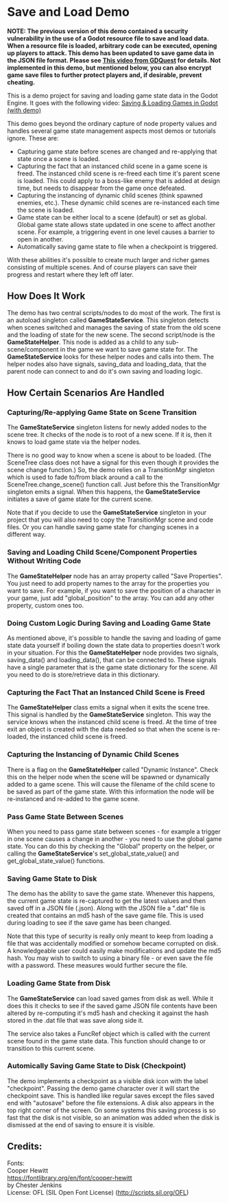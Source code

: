 # Save and Load Demo

**NOTE: The previous version of this demo contained a security vulnerability in the use of a Godot resource file to save and load data.  When a resource file is loaded, arbitrary code can be executed, opening up players to attack.  This demo has been updated to save game data in the JSON file format.  Please see [This video from GDQuest](https://youtu.be/j7p7cGj20jU) for details.  Not implemented in this demo, but mentioned below, you can also encrypt game save files to further protect players and, if desirable, prevent cheating.**

This is a demo project for saving and loading game state data in the Godot Engine.  It goes with the following video:  [Saving & Loading Games in Godot (with demo)](https://youtu.be/_gBpk5nKyXU)

This demo goes beyond the ordinary capture of node property values and handles several game state management aspects most demos or tutorials ignore. These are:

- Capturing game state before scenes are changed and re-applying that state once a scene is loaded.
- Capturing the fact that an instanced child scene in a game scene is freed. The instanced child scene is re-freed each time it's parent scene is loaded. This could apply to a boss-like enemy that is added at design time, but needs to disappear from the game once defeated.
- Capturing the instancing of dynamic child scenes (think spawned enemies, etc.). These dynamic child scenes are re-instanced each time the scene is loaded.
- Game state can be either local to a scene (default) or set as global. Global game state allows state updated in one scene to affect another scene. For example, a triggering event in one level causes a barrier to open in another.
- Automatically saving game state to file when a checkpoint is triggered.

With these abilities it's possible to create much larger and richer games consisting of multiple scenes. And of course players can save their progress and restart where they left off later.

## How Does It Work

The demo has two central scripts/nodes to do most of the work. The first is an autoload singleton called **GameStateService**. This singleton detects when scenes switched and manages the saving of state from the old scene and the loading of state for the new scene. The second script/node is the **GameStateHelper**. This node is added as a child to any sub-scene/component in the game we want to save game state for. The **GameStateService** looks for these helper nodes and calls into them. The helper nodes also have signals, saving_data and loading_data, that the parent node can connect to and do it's own saving and loading logic.

## How Certain Scenarios Are Handled

### Capturing/Re-applying Game State on Scene Transition
The **GameStateService** singleton listens for newly added nodes to the scene tree. It checks of the node is to root of a new scene. If it is, then it knows to load game state via the helper nodes.

There is no good way to know when a scene is about to be loaded. (The SceneTree class does not have a signal for this even though it provides the scene change function.) So, the demo relies on a TransitionMgr singleton which is used to fade to/from black around a call to the SceneTree.change_scene() function call. Just before this the TransitionMgr singleton emits a signal. When this happens, the **GameStateService** initiates a save of game state for the current scene.

Note that if you decide to use the **GameStateService** singleton in your project that you will also need to copy the TransitionMgr scene and code files. Or you can handle saving game state for changing scenes in a different way.

### Saving and Loading Child Scene/Component Properties Without Writing Code
The **GameStateHelper** node has an array property called "Save Properties". You just need to add property names to the array for the properties you want to save. For example, if you want to save the position of a character in your game, just add "global_position" to the array. You can add any other property, custom ones too.

### Doing Custom Logic During Saving and Loading Game State
As mentioned above, it's possible to handle the saving and loading of game state data yourself if boiling down the state data to properties doesn't work in your situation.  For this the **GameStateHelper** node provides two signals, saving_data() and loading_data(), that can be connected to. These signals have a single parameter that is the game state dictionary for the scene. All you need to do is store/retrieve data in this dictionary.

### Capturing the Fact That an Instanced Child Scene is Freed
The **GameStateHelper** class emits a signal when it exits the scene tree. This signal is handled by the **GameStateService** singleton. This way the service knows when the instanced child scene is freed. At the time of tree exit an object is created with the data needed so that when the scene is re-loaded, the instanced child scene is freed.

### Capturing the Instancing of Dynamic Child Scenes
There is a flag on the **GameStateHelper** called "Dynamic Instance". Check this on the helper node when the scene will be spawned or dynamically added to a game scene. This will cause the filename of the child scene to be saved as part of the game state. With this information the node will be re-instanced and re-added to the game scene.

### Pass Game State Between Scenes
When you need to pass game state between scenes - for example a trigger in one scene causes a change in another - you need to use the global game state. You can do this by checking the "Global" property on the helper, or calling the **GameStateService**'s set_global_state_value() and get_global_state_value() functions.

### Saving Game State to Disk
The demo has the ability to save the game state. Whenever this happens, the current game state is re-captured to get the latest values and then saved off in a JSON file (.json). Along with the JSON file a ".dat" file is created that contains an md5 hash of the save game file. This is used during loading to see if the save game has been changed.

Note that this type of security is really only meant to keep from loading a file that was accidentally modified or somehow became corrupted on disk. A knowledgeable user could easily make modifications and update the md5 hash. You may wish to switch to using a binary file - or even save the file with a password. These measures would further secure the file.

### Loading Game State from Disk
The **GameStateService** can load saved games from disk as well. While it does this it checks to see if the saved game JSON file contents have been altered by re-computing it's md5 hash and checking it against the hash stored in the .dat file that was save along side it.

The service also takes a FuncRef object which is called with the current scene found in the game state data. This function should change to or transition to this current scene.

### Automically Saving Game State to Disk (Checkpoint)
The demo implements a checkpoint as a visible disk icon with the label "checkpoint".  Passing the demo game character over it will start the checkpoint save.  This is handled like regular saves except the files saved end with "autosave" before the file extensions.  A disk also appears in the top right corner of the screen.  On some systems this saving process is so fast that the disk is not visible, so an animation was added when the disk is dismissed at the end of saving to ensure it is visible.

Credits:
-----------
Fonts:<br>
Cooper Hewitt<br>
https://fontlibrary.org/en/font/cooper-hewitt<br>
by Chester Jenkins<br>
License: OFL (SIL Open Font License) (http://scripts.sil.org/OFL)

